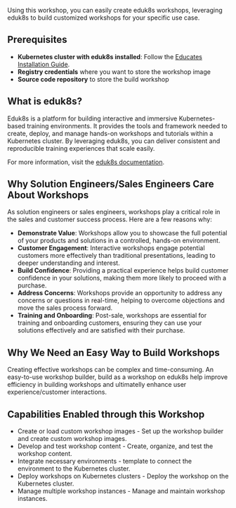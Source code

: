 Using this workshop, you can easily create eduk8s workshops, leveraging eduk8s to build customized workshops for your specific use case. 

## Prerequisites

- **Kubernetes cluster with eduk8s installed**: Follow the [Educates Installation Guide](https://docs.educates.dev/installation/).
- **Registry credentials** where you want to store the workshop image
- **Source code repository** to store the build workshop

## What is eduk8s?

Eduk8s is a platform for building interactive and immersive Kubernetes-based training environments. It provides the tools and framework needed to create, deploy, and manage hands-on workshops and tutorials within a Kubernetes cluster. By leveraging eduk8s, you can deliver consistent and reproducible training experiences that scale easily.

For more information, visit the [eduk8s documentation](https://docs.educates.dev/).

## Why Solution Engineers/Sales Engineers Care About Workshops

As solution engineers or sales engineers, workshops play a critical role in the sales and customer success process. Here are a few reasons why:

- **Demonstrate Value**: Workshops allow you to showcase the full potential of your products and solutions in a controlled, hands-on environment.
- **Customer Engagement**: Interactive workshops engage potential customers more effectively than traditional presentations, leading to deeper understanding and interest.
- **Build Confidence**: Providing a practical experience helps build customer confidence in your solutions, making them more likely to proceed with a purchase.
- **Address Concerns**: Workshops provide an opportunity to address any concerns or questions in real-time, helping to overcome objections and move the sales process forward.
- **Training and Onboarding**: Post-sale, workshops are essential for training and onboarding customers, ensuring they can use your solutions effectively and are satisfied with their purchase.

## Why We Need an Easy Way to Build Workshops

Creating effective workshops can be complex and time-consuming. An easy-to-use workshop builder, build as a workshop on eduk8s help improve efficiency in building workshops and ultimatelly enhance user experience/customer interactions.  


## Capabilities Enabled through this Workshop

- Create or load custom workshop images - Set up the workshop builder and create custom workshop images.
- Develop and test workshop content - Create, organize, and test the workshop content.
- Integrate necessary environments - template to connect the environment to the Kubernetes cluster.
- Deploy workshops on Kubernetes clusters - Deploy the workshop on the Kubernetes cluster.
- Manage multiple workshop instances - Manage and maintain workshop instances.
